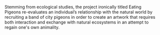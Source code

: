 Stemming from ecological studies, the project ironically titled Eating Pigeons re-evaluates an individual’s relationship with the natural world by recruiting a band of city pigeons in order to create an artwork that requires both interaction and exchange with natural ecosystems in an attempt to regain one's own animality.
